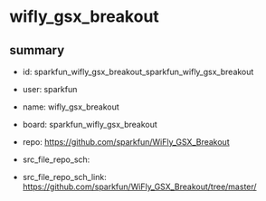 # wifly_gsx_breakout
 
## summary 
* id: sparkfun_wifly_gsx_breakout_sparkfun_wifly_gsx_breakout
* user: sparkfun
* name: wifly_gsx_breakout
* board: sparkfun_wifly_gsx_breakout
* repo: https://github.com/sparkfun/WiFly_GSX_Breakout



* src_file_repo_sch: 
* src_file_repo_sch_link: https://github.com/sparkfun/WiFly_GSX_Breakout/tree/master/




